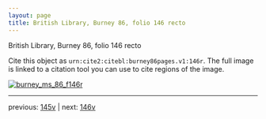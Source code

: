 ```yaml
---
layout: page
title: British Library, Burney 86, folio 146 recto
---
```


British Library, Burney 86, folio 146 recto

Cite this object as `urn:cite2:citebl:burney86pages.v1:146r`.  The full image is linked to a citation tool you can use to cite regions of the image.

[![burney_ms_86_f146r](http://www.homermultitext.org/iipsrv?IIIF=/project/homer/pyramidal/deepzoom/citebl/burney86imgs/v1/burney_ms_86_f146r.tif/full/800,/0/default.jpg)](http://www.homermultitext.org/ict2/?urn=urn:cite2:citebl:burney86imgs.v1:burney_ms_86_f146r) 

---

previous:  [145v](../145v/) | next: [146v](../146v/)